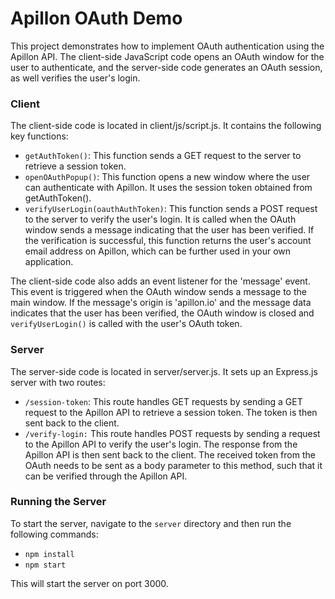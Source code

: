 # Apillon OAuth Demo

This project demonstrates how to implement OAuth authentication using the Apillon API. The client-side JavaScript code opens an OAuth window for the user to authenticate, and the server-side code generates an OAuth session, as well verifies the user's login.

### Client

The client-side code is located in  client/js/script.js. It contains the following key functions:

- `getAuthToken()`: This function sends a GET request to the server to retrieve a session token.
- `openOAuthPopup()`: This function opens a new window where the user can authenticate with Apillon. It uses the session token obtained from  getAuthToken().
- `verifyUserLogin(oauthAuthToken)`: This function sends a POST request to the server to verify the user's login. It is called when the OAuth window sends a message indicating that the user has been verified. If the verification is successful, this function returns the user's account email address on Apillon, which can be further used in your own application.

The client-side code also adds an event listener for the  'message' event. This event is triggered when the OAuth window sends a message to the main window. If the message's origin is  'apillon.io' and the message data indicates that the user has been verified, the OAuth window is closed and `verifyUserLogin()` is called with the user's OAuth token.

### Server

The server-side code is located in  server/server.js. It sets up an Express.js server with two routes:

- `/session-token`: This route handles GET requests by sending a GET request to the Apillon API to retrieve a session token. The token is then sent back to the client.
- `/verify-login:` This route handles POST requests by sending a request to the Apillon API to verify the user's login. The response from the Apillon API is then sent back to the client.  The received token from the OAuth needs to be sent as a body parameter to this method, such that it can be verified through the Apillon API.

### Running  the  Server
To start the server, navigate to the `server` directory and then run the following commands:
- `npm install`
- `npm start`

This will start the server on port 3000.
